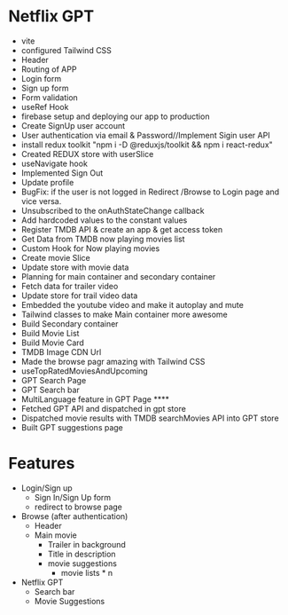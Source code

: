 # Netflix GPT

- vite
- configured Tailwind CSS
- Header
- Routing of APP
- Login form
- Sign up form
- Form validation
- useRef Hook
- firebase setup and deploying our app to production
- Create SignUp user account
- User authentication via email & Password//Implement Sigin user API
- install redux toolkit "npm i -D @reduxjs/toolkit && npm i react-redux"
- Created REDUX store with userSlice
- useNavigate hook
- Implemented Sign Out
- Update profile
- BugFix: if the user is not logged in Redirect /Browse to Login page and vice versa.
- Unsubscribed to the onAuthStateChange callback
- Add hardcoded values to the constant values
- Register TMDB API & create an app & get access token
- Get Data from TMDB now playing movies list
- Custom Hook for Now playing movies
- Create movie Slice
- Update store with movie data
- Planning for main container and secondary container
- Fetch data for trailer video
- Update store for trail video data
- Embedded the youtube video and make it autoplay and mute
- Tailwind classes to make Main container more awesome
- Build Secondary container
- Build Movie List
- Build Movie Card
- TMDB Image CDN Url
- Made the browse pagr amazing with Tailwind CSS
- useTopRatedMoviesAndUpcoming
- GPT Search Page
- GPT Search bar
- MultiLanguage feature in GPT Page \*\*\*\*
- Fetched GPT API and dispatched in gpt store
- Dispatched movie results with TMDB searchMovies API into GPT store
- Built GPT suggestions page

# Features

- Login/Sign up
  - Sign In/Sign Up form
  - redirect to browse page
- Browse (after authentication)
  - Header
  - Main movie
    - Trailer in background
    - Title in description
    - movie suggestions
      - movie lists \* n
- Netflix GPT
  - Search bar
  - Movie Suggestions
